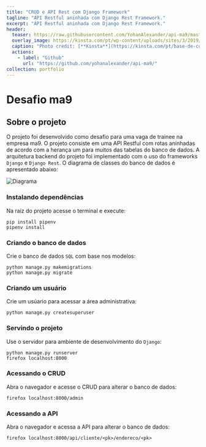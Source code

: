 ```yaml
---
title: "CRUD e API Rest com Django Framework"
tagline: "API Restful aninhada com Django Rest Framework."
excerpt: "API Restful aninhada com Django Rest Framework."
header:
  teaser: https://raw.githubusercontent.com/YohanAlexander/api-ma9/master/crud.png
  overlay_image: https://kinsta.com/pt/wp-content/uploads/sites/3/2019/06/que-e-o-github-1024x512.png
  caption: "Photo credit: [**Kinsta**](https://kinsta.com/pt/base-de-conhecimento/que-github/)"
  actions:
    - label: "Github"
      url: "https://github.com/yohanalexander/api-ma9/"
collection: portfolio
---
```


# Desafio ma9

## Sobre o projeto

O projeto foi desenvolvido como desafio para uma vaga de trainee na empresa ma9. O projeto consiste em uma API Restful com rotas aninhadas de acordo com a herança um para muitos das tabelas do banco de dados. A arquitetura backend do projeto foi implementado com o uso do frameworks `Django` e `Django Rest`. O diagrama de classes do banco de dados é apresentado abaixo:

![Diagrama](https://raw.githubusercontent.com/YohanAlexander/api-ma9/master/crud.png)

### Instalando dependências

Na raiz do projeto acesse o terminal e execute:
```
pip install pipenv
pipenv install
```

### Criando o banco de dados

Crie o banco de dados `SQL` com base nos modelos:

```
python manage.py makemigrations
python manage.py migrate
```

### Criando um usuário

Crie um usúario para acessar a área administrativa:

```
python manage.py createsuperuser
```

### Servindo o projeto

Use o servidor para ambiente de desenvolvimento do `Django`:

```
python manage.py runserver
firefox localhost:8000
```

### Acessando o CRUD

Abra o navegador e acesse o CRUD para alterar o banco de dados:

```
firefox localhost:8000/admin
```

### Acessando a API

Abra o navegador e acessa a API para alterar o banco de dados:

```
firefox localhost:8000/api/cliente/<pk>/endereco/<pk>
```

